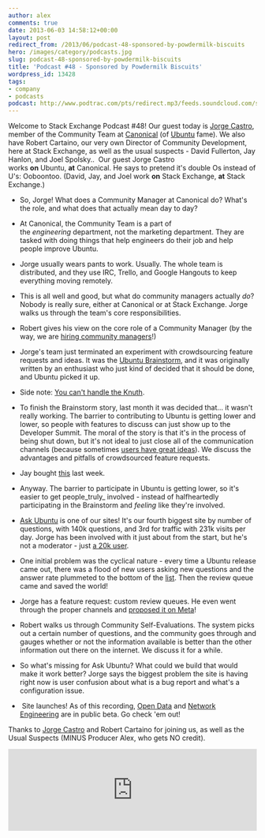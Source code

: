 ```yaml
---
author: alex
comments: true
date: 2013-06-03 14:58:12+00:00
layout: post
redirect_from: /2013/06/podcast-48-sponsored-by-powdermilk-biscuits
hero: /images/category/podcasts.jpg
slug: podcast-48-sponsored-by-powdermilk-biscuits
title: 'Podcast #48 - Sponsored by Powdermilk Biscuits'
wordpress_id: 13428
tags:
- company
- podcasts
podcast: http://www.podtrac.com/pts/redirect.mp3/feeds.soundcloud.com/stream/95226481-stack-exchange-stack-exchange-podcast-48.mp3
---
```


Welcome to Stack Exchange Podcast #48! Our guest today is [Jorge Castro](http://jorgecastro.org/), member of the Community Team at [Canonical](http://www.canonical.com/) (of [Ubuntu](http://ubuntu.com/) fame). We also have Robert Cartaino, our very own Director of Community Development, here at Stack Exchange, as well as the usual suspects - David Fullerton, Jay Hanlon, and Joel Spolsky..  Our guest Jorge Castro works **on** Ubuntu, **at** Canonical. He says to pretend it's double Os instead of U's: Ooboontoo. (David, Jay, and Joel work **on** Stack Exchange, **at** Stack Exchange.)



	
  * So, Jorge! What does a Community Manager at Canonical do? What's the role, and what does that actually mean day to day?

	
  * At Canonical, the Community Team is a part of the _engineering_ department, not the marketing department. They are tasked with doing things that help engineers do their job and help people improve Ubuntu.

	
  * Jorge usually wears pants to work. Usually. The whole team is distributed, and they use IRC, Trello, and Google Hangouts to keep everything moving remotely.

	
  * This is all well and good, but what do community managers actually _do_? Nobody is really sure, either at Canonical or at Stack Exchange. Jorge walks us through the team's core responsibilities.

	
  * Robert gives his view on the core role of a Community Manager (by the way, we are [hiring community managers](http://stackexchange.com/about/hiring/community-manager-telecommute)!)

	
  * Jorge's team just terminated an experiment with crowdsourcing feature requests and ideas. It was the [Ubuntu Brainstorm](http://brainstorm.ubuntu.com/), and it was originally written by an enthusiast who just kind of decided that it should be done, and Ubuntu picked it up.

	
  * Side note: [You can't handle the Knuth](http://youcanthandletheknuth.com/).

	
  * To finish the Brainstorm story, last month it was decided that… it wasn't really working. The barrier to contributing to Ubuntu is getting lower and lower, so people with features to discuss can just show up to the Developer Summit. The moral of the story is that it's in the process of being shut down, but it's not ideal to just close all of the communication channels (because sometimes [users have great ideas](http://www.collegehumor.com/video/5941080/windows-7-parody)). We discuss the advantages and pitfalls of crowdsourced feature requests.

	
  * Jay bought [this](https://campaign.soylent.me/soylent-free-your-body) last week.

	
  * Anyway. The barrier to participate in Ubuntu is getting lower, so it's easier to get people_truly_ involved - instead of halfheartedly participating in the Brainstorm and _feeling_ like they're involved.

	
  * [Ask Ubuntu](http://askubuntu.com/) is one of our sites! It's our fourth biggest site by number of questions, with 140k questions, and 3rd for traffic with 231k visits per day. Jorge has been involved with it just about from the start, but he's not a moderator - just [a 20k user](http://askubuntu.com/users/235/jorge-castro).

	
  * One initial problem was the cyclical nature - every time a Ubuntu release came out, there was a flood of new users asking new questions and the answer rate plummeted to the bottom of the [list](http://stackexchange.com/sites). Then the review queue came and saved the world!

	
  * Jorge has a feature request: custom review queues. He even went through the proper channels and [proposed it on Meta](http://meta.stackoverflow.com/questions/156441/let-the-community-add-a-few-data-queries-to-the-review-queue)!

	
  * Robert walks us through Community Self-Evaluations. The system picks out a certain number of questions, and the community goes through and gauges whether or not the information available is better than the other information out there on the internet. We discuss it for a while.

	
  * So what's missing for Ask Ubuntu? What could we build that would make it work better? Jorge says the biggest problem the site is having right now is user confusion about what is a bug report and what's a configuration issue.

	
  *  Site launches! As of this recording, [Open Data](http://opendata.stackexchange.com/) and [Network Engineering](http://networkengineering.stackexchange.com/) are in public beta. Go check 'em out!


Thanks to [Jorge Castro](http://jorgecastro.org/) and Robert Cartaino for joining us, as well as the Usual Suspects (MINUS Producer Alex, who gets NO credit).





<iframe width="100%" height="166" scrolling="no" frameborder="no" src="https://w.soundcloud.com/player/?url=https%3A//api.soundcloud.com/tracks/95226481&amp;color=ff5500&amp;auto_play=false&amp;hide_related=false&amp;show_comments=true&amp;show_user=true&amp;show_reposts=false"></iframe>
